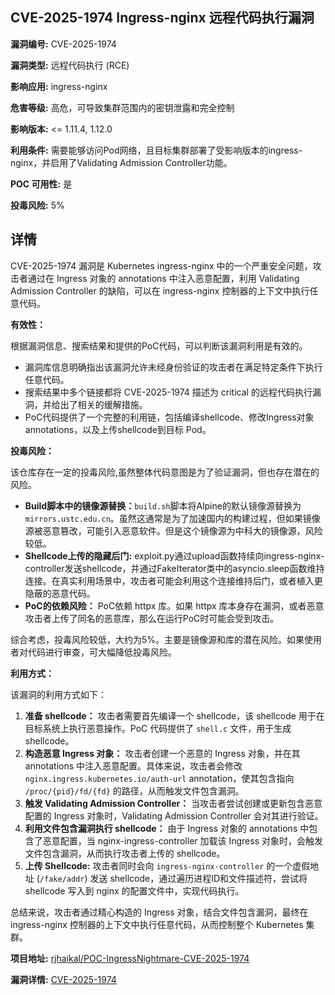 ## CVE-2025-1974 Ingress-nginx 远程代码执行漏洞

**漏洞编号:** CVE-2025-1974

**漏洞类型:** 远程代码执行 (RCE)

**影响应用:** ingress-nginx

**危害等级:** 高危，可导致集群范围内的密钥泄露和完全控制

**影响版本:** <= 1.11.4, 1.12.0

**利用条件:** 需要能够访问Pod网络，且目标集群部署了受影响版本的ingress-nginx，并启用了Validating Admission Controller功能。

**POC 可用性:** 是

**投毒风险:** 5%

## 详情

CVE-2025-1974 漏洞是 Kubernetes ingress-nginx 中的一个严重安全问题，攻击者通过在 Ingress 对象的 annotations 中注入恶意配置，利用 Validating Admission Controller 的缺陷，可以在 ingress-nginx 控制器的上下文中执行任意代码。

**有效性：**

根据漏洞信息、搜索结果和提供的PoC代码，可以判断该漏洞利用是有效的。

*   漏洞库信息明确指出该漏洞允许未经身份验证的攻击者在满足特定条件下执行任意代码。
*   搜索结果中多个链接都将 CVE-2025-1974 描述为 critical 的远程代码执行漏洞，并给出了相关的缓解措施。
*   PoC代码提供了一个完整的利用链，包括编译shellcode、修改Ingress对象annotations，以及上传shellcode到目标 Pod。

**投毒风险：**

该仓库存在一定的投毒风险,虽然整体代码意图是为了验证漏洞，但也存在潜在的风险。

*   **Build脚本中的镜像源替换：**`build.sh`脚本将Alpine的默认镜像源替换为`mirrors.ustc.edu.cn`。虽然这通常是为了加速国内的构建过程，但如果镜像源被恶意篡改，可能引入恶意软件。但是这个镜像源为中科大的镜像源，风险较低。
*   **Shellcode上传的隐藏后门:** exploit.py通过upload函数持续向ingress-nginx-controller发送shellcode，并通过FakeIterator类中的asyncio.sleep函数维持连接。在真实利用场景中，攻击者可能会利用这个连接维持后门，或者植入更隐蔽的恶意代码。
*   **PoC的依赖风险：** PoC依赖 httpx 库。如果 httpx 库本身存在漏洞，或者恶意攻击者上传了同名的恶意库，那么在运行PoC时可能会受到攻击。
    
综合考虑，投毒风险较低，大约为5%。主要是镜像源和库的潜在风险。如果使用者对代码进行审查，可大幅降低投毒风险。

**利用方式：**

该漏洞的利用方式如下：

1.  **准备 shellcode：** 攻击者需要首先编译一个 shellcode，该 shellcode 用于在目标系统上执行恶意操作。PoC 代码提供了 `shell.c` 文件，用于生成 shellcode。
2.  **构造恶意 Ingress 对象：** 攻击者创建一个恶意的 Ingress 对象，并在其 annotations 中注入恶意配置。具体来说，攻击者会修改 `nginx.ingress.kubernetes.io/auth-url` annotation，使其包含指向 `/proc/{pid}/fd/{fd}` 的路径，从而触发文件包含漏洞。
3.  **触发 Validating Admission Controller：** 当攻击者尝试创建或更新包含恶意配置的 Ingress 对象时，Validating Admission Controller 会对其进行验证。
4.  **利用文件包含漏洞执行 shellcode：** 由于 Ingress 对象的 annotations 中包含了恶意配置，当 nginx-ingress-controller 加载该 Ingress 对象时，会触发文件包含漏洞，从而执行攻击者上传的 shellcode。
5.  **上传 Shellcode:** 攻击者同时会向 `ingress-nginx-controller` 的一个虚假地址 (`/fake/addr`) 发送 shellcode，通过遍历进程ID和文件描述符，尝试将 shellcode 写入到 nginx 的配置文件中，实现代码执行。

总结来说，攻击者通过精心构造的 Ingress 对象，结合文件包含漏洞，最终在 ingress-nginx 控制器的上下文中执行任意代码，从而控制整个 Kubernetes 集群。

**项目地址:** [rjhaikal/POC-IngressNightmare-CVE-2025-1974](https://github.com/rjhaikal/POC-IngressNightmare-CVE-2025-1974)

**漏洞详情:** [CVE-2025-1974](https://nvd.nist.gov/vuln/detail/CVE-2025-1974)